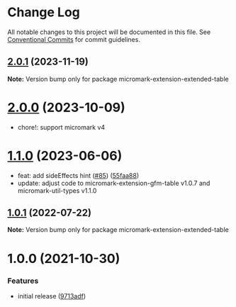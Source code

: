 # Change Log

All notable changes to this project will be documented in this file.
See [Conventional Commits](https://conventionalcommits.org) for commit guidelines.

## [2.0.1](https://github.com/wataru-chocola/remark-extended-table/compare/micromark-extension-extended-table@2.0.0...micromark-extension-extended-table@2.0.1) (2023-11-19)

**Note:** Version bump only for package micromark-extension-extended-table





# [2.0.0](https://github.com/wataru-chocola/remark-extended-table/compare/micromark-extension-extended-table@1.1.0...micromark-extension-extended-table@2.0.0) (2023-10-09)

* chore!: support micromark v4


# [1.1.0](https://github.com/wataru-chocola/remark-extended-table/compare/micromark-extension-extended-table@1.0.1...micromark-extension-extended-table@1.1.0) (2023-06-06)

* feat: add sideEffects hint ([#85](https://github.com/wataru-chocola/remark-extended-table/issues/85)) ([55faa88](https://github.com/wataru-chocola/remark-extended-table/commit/55faa88df70c8b0f6e8fbae8a65cd3e51d299d54))
* update: adjust code to micromark-extension-gfm-table v1.0.7 and micromark-util-types v1.1.0



## [1.0.1](https://github.com/wataru-chocola/remark-extended-table/compare/micromark-extension-extended-table@1.0.0...micromark-extension-extended-table@1.0.1) (2022-07-22)

**Note:** Version bump only for package micromark-extension-extended-table





# 1.0.0 (2021-10-30)


### Features

* initial release ([9713adf](https://github.com/wataru-chocola/remark-extended-table/commit/9713adfe243fa6d90081024e2e226c275ecdae1f))
